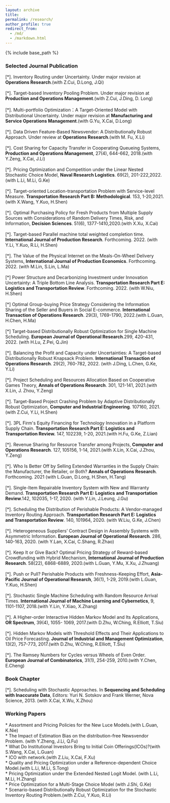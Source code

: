 ```yaml
---
layout: archive
title: 
permalink: /research/
author_profile: true
redirect_from:
  - /md/
  - /markdown.html
---
```


{% include base_path %}

### Selected Journal Publication
[\*]. Inventory Routing under Uncertainty. Under major revision at **Operations Research**.(with Z.Cui, D.Long, J.Qi)<br/><br/>
[\*]. Target-based Inventory Pooling Problem. Under major revision at **Production and Operations Management**.(with Z.Cui, J.Ding, D. Long)<br/><br/>
[\*].	Multi-portfolio Optimization：A Target-Oriented Model with Distributional Uncertainty. Under major revision at **Manufacturing and Service Operations Management**.(with G.Yu, X.Cai, D.Long)<br/><br/>
[\*]. Data Driven Feature-Based Newsvendor: A Distributionally Robust Approach. Under review at **Operations Research**.(with M. Fu, X.Li)<br/><br/>
[\*]. Cost Sharing for Capacity Transfer in Cooperating Queueing Systems, **Production and Operations Management**, 27(4), 644-662, 2018.(with Y.Zeng, X.Cai, J.Li)<br/><br/>
[\*]. Pricing Optimization and Competition under the Linear Nested Stochastic Choice Model, **Naval Research Logistics**. 69(2), 201-222,2022. (with L.Li, M.Li, G.Ke)<br/><br/>
[\*]. Target-oriented Location-transportation Problem with Service-level Measure. **Transportation Research Part B: Methodological**. 153, 1-20,2021. (with X.Wang, Y.Kuo, H.Shen)<br/><br/>
[\*]. Optimal Purchasing Policy for Fresh Products from Multiple Supply Sources with Considerations of Random Delivery Times, Risk, and Information, **Decision Sciences**. 51(6), 1377-1410,2020.(with X.Xu, X.Cai)<br/><br/>
[\*].	Target-based Parallel machine total weighted completion time. **International Journal of Production Research**. Forthcoming. 2022. (with Y.Li, Y.Kuo, R.Li, H.Shen)<br/><br/>
[\*]. The Value of the Physical Internet on the Meals-On-Wheel Delivery Systems, **International Journal of Production Economics**.  Forthcoming. 2022. (with M.Lin, S.Lin, L.Ma)<br/><br/>
[\*]  Power Structure and Decarbonizing Investment under Innovation Uncertainty: A Triple Bottom Line Analysis. **Transportation Research Part E: Logistics and Transportation Review**. Forthcoming. 2022. (with W.Niu, H.Shen)<br/><br/>
[\*]  Optimal Group-buying Price Strategy Considering the Information Sharing of the Seller and Buyers in Social E-commerce. **International Transaction of Operations Research**. 29(3), 1769-1790, 2022.(with L.Guan, H.Chen, H.Ma)<br/><br/>
[\*] Target-based Distributionally Robust Optimization for Single Machine Scheduling. **European Journal of Operational Research**.299, 420-431, 2022. (with H.Lu, Z.Pei, Q.Jin)<br/><br/>
[\*]. Balancing the Profit and Capacity under Uncertainties: A Target-based Distributionally Robust Knapsack Problem. **International Transaction of Operations Research**. 29(2), 760-782, 2022. (with J.Ding, L.Chen, G.Ke, Y.Li)<br/><br/>
[\*]. Project Scheduling and Resources Allocation Based on Cooperative Games Theory, **Annals of Operations Research**. 301, 121-141, 2021.(with X.Lin, J. Zhou, Y.Zeng)<br/><br/>
[\*]. Target-Based Project Crashing Problem by Adaptive Distributionally Robust Optimization, **Computer and Industrial Engineering**. 107160, 2021.(with Z.Cui, Y.Li, H.Shen)<br/><br/>
[\*]. 3PL Firm's Equity Financing for Technology Innovation in a Platform Supply Chain. **Transportation Research Part E: Logistics and Transportation Review.** 147, 102239, 1-20, 2021.(with H.Fu, G.Ke, Z.Lian)<br/><br/>
[\*]. Revenue Sharing for Resource Transfer among Projects, **Computer and Operations Research**. 127, 105156, 1-14, 2021.(with X.Lin, X.Cai, J.Zhou, Y.Zeng)<br/><br/>
[\*]. Who Is Better Off by Selling Extended Warranties in the Supply Chain: the Manufacturer, the Retailer, or Both? **Annals of Operations Research**. Forthcoming. 2021 (with L.Guan, D.Long, H.Shen, H.Tang)<br/><br/>
[\*]. Single-Item Repairable Inventory System with New and Warranty Demand. **Transportation Research Part E: Logistics and Transportation Review**.142, 102035, 1-17, 2020. (with Y.Lin, J.Leung, J.Gu)<br/><br/>
[\*]. Scheduling the Distribution of Perishable Products: A Vendor-managed Inventory Routing Approach. **Transportation Research Part E: Logistics and Transportation Review**. 140, 101964, 2020. (with W.Liu, G.Ke, J.Chen)<br/><br/>
[\*]. Heterogeneous Suppliers’ Contract Design in Assembly Systems with Asymmetric Information. **European Journal of Operational Research**. 286, 140-163, 2020. (with Y.Lan, X.Cai, C.Shang, R.Zhao)<br/><br/>
[\*]. Keep It or Give Back? Optimal Pricing Strategy of Reward-based Crowdfunding with Hybrid Mechanism, **International Journal of Production Research**. 58(22), 6868-6889, 2020.(with L.Guan, Y.Mu, X.Xu, J.Zhuang)<br/><br/>
[\*]. Push or Pull? Perishable Products with Freshness-Keeping Effort, **Asia-Pacific Journal of Operational Research**, 36(1), 1-29, 2019.(with L.Guan, Y.Kuo, H.Shen)<br/><br/>
[\*]. Stochastic Single Machine Scheduling with Random Resource Arrival Times. **International Journal of Machine Learning and Cybernetics**, 9, 1101-1107, 2018.(with Y.Lin, Y.Xiao, X.Zhang)<br/><br/>
[\*]. A Higher-order Interactive Hidden Markov Model and Its Applications, **OR Spectrum**, 39(4), 1055- 1069, 2017.(with D.Zhu, W.Ching, R.Elliott, T.Siu)<br/><br/>
[\*]. Hidden Markov Models with Threshold Effects and Their Applications to Oil Price Forecasting. **Journal of Industrial and Management Optimization**, 13(2), 757-773, 2017.(with D.Zhu, W.Ching, R.Elliott, T.Siu)<br/><br/>
[\*]. The Ramsey Numbers for Cycles versus Wheels of Even Order. **European Journal of Combinatorics**, 31(1), 254-259, 2010.(with Y.Chen, E.Cheng)<br/>

### Book Chapter
[\*].	Scheduling with Stochastic Approaches. In **Sequencing and Scheduling with Inaccurate Data**, Editors: Yuri N. Sotskov and Frank Werner, Nova Science, 2013. (with X.Cai, X.Wu, X.Zhou)<br/>

### Working Papers
\*	Assortment and Pricing Policies for the New Luce Models.(with L.Guan, K.Nie)<br/>
\*	The Impact of Estimation Bias on the distribution-free Newsvendor Problem. (with Y.Zheng, J.Li, Q.Fu)<br/>
\*	What Do Institutional Investors Bring to Initial Coin Offerings(ICOs)?(with S.Wang, X.Cai, L.Guan)<br/>
\*	ICO with network.(with Z.Liu, X.Cai, F.Xu) <br/>
\*	Quality and Pricing Optimization under a Reference-dependent Choice Model.(with L.Li, M.Li, S.Tong) <br/>
\*	Pricing Optimization under the Extended Nested Logit Model. (with L.Li, M.Li, H.Zhang) <br/> 
\*	Price Optimization for a Multi-Stage Choice Model (with J.Shi, G.Ke) <br/> 
\*	Scenario-based Distributionally Robust Optimization for the Stochastic Inventory Routing Problem.(with Z.Cui, Y.Kuo, R.Li) <br/> 
